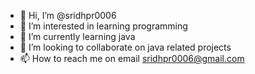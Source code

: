 - 👋 Hi, I’m @sridhpr0006
- 👀 I’m interested in learning programming
- 🌱 I’m currently learning java
- 💞️ I’m looking to collaborate on java related projects
- 📫 How to reach me on email sridhpr0006@gmail.com

<!---
sridhpr0006/sridhpr0006 is a ✨ special ✨ repository because its `README.md` (this file) appears on your GitHub profile.
You can click the Preview link to take a look at your changes.
--->
